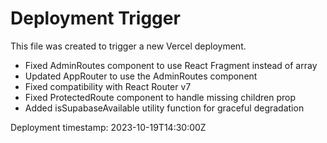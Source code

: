 # Deployment Trigger

This file was created to trigger a new Vercel deployment.

- Fixed AdminRoutes component to use React Fragment instead of array
- Updated AppRouter to use the AdminRoutes component
- Fixed compatibility with React Router v7
- Fixed ProtectedRoute component to handle missing children prop
- Added isSupabaseAvailable utility function for graceful degradation

Deployment timestamp: 2023-10-19T14:30:00Z 